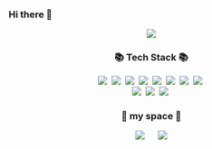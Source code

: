 ### Hi there 👋
  <div align=center>
<img src="https://capsule-render.vercel.app/api?type=wave&color=ff69b4&height=300&section=header&text=hanna%20&fontSize=90" />
</div>

<!--
**hannaleve/hannaleve** is a ✨ _special_ ✨ repository because its `README.md` (this file) appears on your GitHub profile.

Here are some ideas to get you started:

- 🔭 I’m currently working on ...
- 🌱 I’m currently learning ...
- 👯 I’m looking to collaborate on ...
- 🤔 I’m looking for help with ...
- 💬 Ask me about ...
- 📫 How to reach me: ...
- 😄 Pronouns: ...
- ⚡ Fun fact: ...
-->

<div>
<h3 align="center">📚 Tech Stack 📚</h3>
<p align="center">
  <img src="https://img.shields.io/badge/Java-007396?style=flat-square&logo=Java&logoColor=white"/></a>&nbsp
  <img src="https://img.shields.io/badge/Spring-6DB33F?style=for-the-badge&logo=Spring&logoColor=white"></a>&nbsp 
  <img src="https://img.shields.io/badge/html-E34F26?style=for-the-badge&logo=html5&logoColor=white"></a>&nbsp 
  <img src="https://img.shields.io/badge/css-1572B6?style=for-the-badge&logo=css3&logoColor=white"></a>&nbsp  
  <img src="https://img.shields.io/badge/Javascript-ffb13b?style=flat-square&logo=javascript&logoColor=white"/></a>&nbsp 
  <img src="https://img.shields.io/badge/jquery-0769AD?style=for-the-badge&logo=jquery&logoColor=white"></a>&nbsp  
  <img src="https://img.shields.io/badge/react-61DAFB?style=for-the-badge&logo=react&logoColor=black"></a>&nbsp 
  <img src="https://img.shields.io/badge/bootstrap-7952B3?style=for-the-badge&logo=bootstrap&logoColor=white"></a>&nbsp 
  <br>
  <img src="https://img.shields.io/badge/aws-232F3E?style=for-the-badge&logo=aws&logoColor=white"></a>&nbsp  
  <img src="https://img.shields.io/badge/oracle-F80000?style=for-the-badge&logo=oracle&logoColor=white"></a>&nbsp  
  <img src="https://img.shields.io/badge/Mysql-E6B91E?style=flat-square&logo=MySql&logoColor=white"/></a>&nbsp
  
</p>

<h3 align="center"> 🌱 my space  🌱</h3>
<p align="center">
<a href="https://hanna97.tistory.com/"> <img src="http://img.shields.io/badge/-Tech%20Blog-655ced?style=flat&logo=github&link=https://hanna97.tistory.com/" style="height : auto; margin-left : 10px; margin-right : 10px;"/></a>
  <a href="mailto:hannakwak00@gmail.com"> <img src="https://img.shields.io/badge/Gmail-d14836?style=flat-square&logo=Gmail&logoColor=white&link=mailto:wbtmgkssk8@gmail.com" style="height : auto; margin-left : 10px; margin-right : 10px;"/> </a>





</div>
